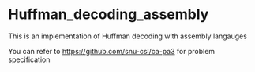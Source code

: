 # Huffman_decoding_assembly
This is an implementation of Huffman decoding with assembly langauges

You can refer to https://github.com/snu-csl/ca-pa3 for problem specification
